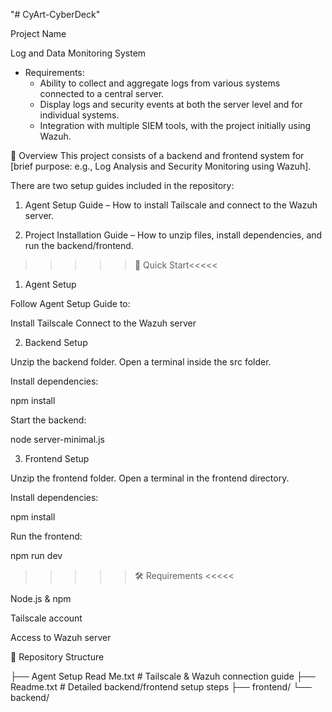"# CyArt-CyberDeck" 

Project Name

Log and Data Monitoring System

* Requirements:
    * Ability to collect and aggregate logs from various systems connected to a central server.
    * Display logs and security events at both the server level and for individual systems.
    * Integration with multiple SIEM tools, with the project initially using Wazuh.



📖 Overview
This project consists of a backend and frontend system for [brief purpose: e.g., Log Analysis and Security Monitoring using Wazuh].

There are two setup guides included in the repository:

1. Agent Setup Guide – How to install Tailscale and connect to the Wazuh server.

2. Project Installation Guide – How to unzip files, install dependencies, and run the backend/frontend.

>>>>>🚀 Quick Start<<<<<

1. Agent Setup
   
Follow Agent Setup Guide to:

  Install Tailscale
  Connect to the Wazuh server

2. Backend Setup
   
  Unzip the backend folder.
  Open a terminal inside the src folder.

Install dependencies:

  npm install

Start the backend:

  node server-minimal.js


3. Frontend Setup
   
  Unzip the frontend folder.
  Open a terminal in the frontend directory.

Install dependencies:

  npm install

Run the frontend:

  npm run dev


>>>>> 🛠 Requirements <<<<<

  Node.js & npm

  Tailscale account

  Access to Wazuh server


📂 Repository Structure

├── Agent Setup Read Me.txt     # Tailscale & Wazuh connection guide
├── Readme.txt                  # Detailed backend/frontend setup steps
├── frontend/
└── backend/
